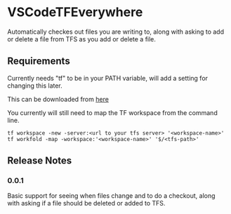 # VSCodeTFEverywhere 

Automatically checkes out files you are writing to, along with asking to add or delete a file from TFS as you add or delete a file.

## Requirements

Currently needs "tf" to be in your PATH variable, will add a setting for changing this later.

This can be downloaded from [here](https://msdn.microsoft.com/en-us/library/hh873092(v=vs.120).aspx)

You currently will still need to map the TF workspace from the command line.

```shell
tf workspace -new -server:<url to your tfs server> '<workspace-name>'
tf workfold -map -workspace:'<workspace-name>' '$/<tfs-path>'
```
## Release Notes

### 0.0.1

Basic support for seeing when files change and to do a checkout, along with asking if a file should be deleted or added to TFS.
